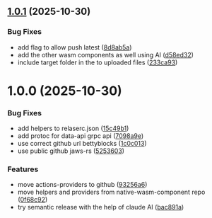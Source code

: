 ## [1.0.1](https://github.com/bettyblocks/wasm-base-components/compare/v1.0.0...v1.0.1) (2025-10-30)


### Bug Fixes

* add flag to allow push latest ([8d8ab5a](https://github.com/bettyblocks/wasm-base-components/commit/8d8ab5a10aeaf4d5d87c6dd9d469d5ee19a1aa2c))
* add the other wasm components as well using AI ([d58ed32](https://github.com/bettyblocks/wasm-base-components/commit/d58ed32e414fa36218fce4910bd112afdf36f9a6))
* include target folder in the to uploaded files ([233ca93](https://github.com/bettyblocks/wasm-base-components/commit/233ca938e254f9d28088a1db2bfce366b8efd6d1))

# 1.0.0 (2025-10-30)


### Bug Fixes

* add helpers to relaserc.json ([15c49b1](https://github.com/bettyblocks/wasm-base-components/commit/15c49b128b2177cc611ef03346cbc7fd1972121d))
* add protoc for data-api grpc api ([7098a9e](https://github.com/bettyblocks/wasm-base-components/commit/7098a9e137915bff5f3324c0805f64c33ec15709))
* use correct github url bettyblocks ([1c0c013](https://github.com/bettyblocks/wasm-base-components/commit/1c0c013a375fbb7bcf89c9d1889a2c5d0fe297e6))
* use public github jaws-rs ([5253603](https://github.com/bettyblocks/wasm-base-components/commit/52536036e5928c9de4bcb42644ee402f59a8b585))


### Features

* move actions-providers to github ([93256a6](https://github.com/bettyblocks/wasm-base-components/commit/93256a626c96b1a855292005176f7292dc361b3a))
* move helpers and providers from native-wasm-component repo ([0f68c92](https://github.com/bettyblocks/wasm-base-components/commit/0f68c92c5f6028d9530936333de32e654e21021c))
* try semantic release with the help of claude AI ([bac891a](https://github.com/bettyblocks/wasm-base-components/commit/bac891ad37eade749191b71b25ee0f483edcc940))
